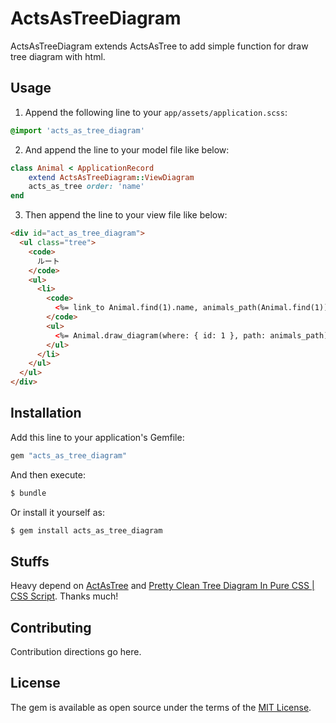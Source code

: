 # ActsAsTreeDiagram
ActsAsTreeDiagram extends ActsAsTree to add simple function for draw tree diagram with html.

## Usage

1. Append the following line to your `app/assets/application.scss`:
```scss
@import 'acts_as_tree_diagram'
```
2. And append the line to your model file like below:
```ruby
class Animal < ApplicationRecord
	extend ActsAsTreeDiagram::ViewDiagram
	acts_as_tree order: 'name'
end
```
3. Then append the line to your view file like below:
```html
<div id="act_as_tree_diagram">
  <ul class="tree">
    <code>
      ルート
    </code>
    <ul>
      <li>
        <code>
          <%= link_to Animal.find(1).name, animals_path(Animal.find(1)) %>
        </code>
        <ul>
          <%= Animal.draw_diagram(where: { id: 1 }, path: animals_path).html_safe %>
        </ul>
      </li>
    </ul>
  </ul>
</div>
```

## Installation
Add this line to your application's Gemfile:

```ruby
gem "acts_as_tree_diagram"
```

And then execute:
```bash
$ bundle
```

Or install it yourself as:
```bash
$ gem install acts_as_tree_diagram
```

## Stuffs

Heavy depend on [ActAsTree](https://github.com/amerine/acts_as_tree) and [Pretty Clean Tree Diagram In Pure CSS &#124; CSS Script](https://www.cssscript.com/clean-tree-diagram/). Thanks much!

## Contributing
Contribution directions go here.

## License
The gem is available as open source under the terms of the [MIT License](https://opensource.org/licenses/MIT).


